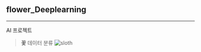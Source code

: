 ## flower_Deeplearning
***
AI 프로젝트

>**꽃** 데이터 분류
![sloth]([https://github.com/ynys1211/test/commit/ebaebce6777980e8f7e0489a3549606d394060d7](https://github.com/ynys1211/test/commit/2eca362efdcb5a6e7fe4e7a707c61067500a3f8e))
